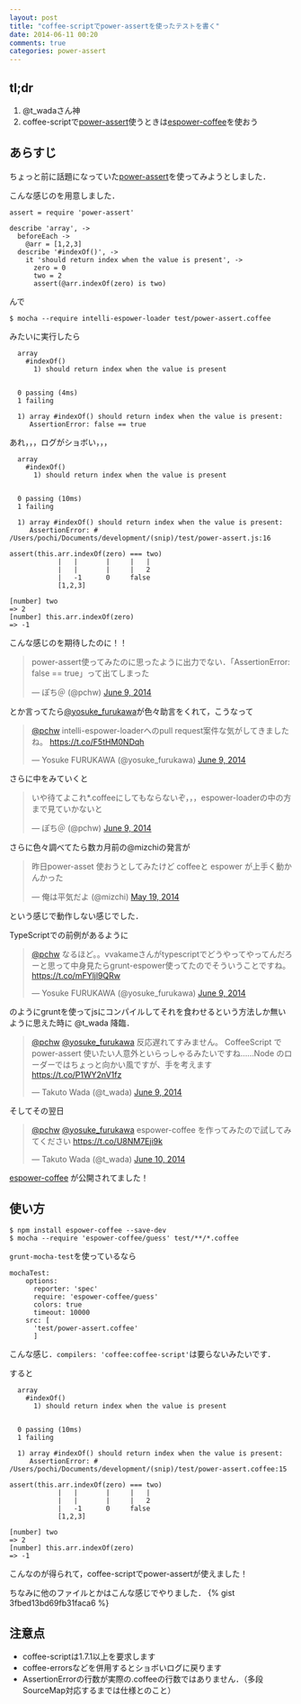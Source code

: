```yaml
---
layout: post
title: "coffee-scriptでpower-assertを使ったテストを書く"
date: 2014-06-11 00:20
comments: true
categories: power-assert
---
```


tl;dr
----
1. @t_wadaさん神
2. coffee-scriptで[power-assert](https://github.com/twada/power-assert)使うときは[espower-coffee](https://github.com/twada/espower-coffee)を使おう

あらすじ
----
ちょっと前に話題になっていた[power-assert](https://github.com/twada/power-assert)を使ってみようとしました．

こんな感じのを用意しました．

```
assert = require 'power-assert'

describe 'array', ->
  beforeEach ->
    @arr = [1,2,3]
  describe '#indexOf()', ->
    it 'should return index when the value is present', ->
      zero = 0
      two = 2
      assert(@arr.indexOf(zero) is two)
```
んで
```
$ mocha --require intelli-espower-loader test/power-assert.coffee
```
みたいに実行したら
```
  array
    #indexOf()
      1) should return index when the value is present


  0 passing (4ms)
  1 failing

  1) array #indexOf() should return index when the value is present:
     AssertionError: false == true
```
あれ，，，ログがショボい，，，
```
  array
    #indexOf()
      1) should return index when the value is present


  0 passing (10ms)
  1 failing

  1) array #indexOf() should return index when the value is present:
     AssertionError: # /Users/pochi/Documents/development/(snip)/test/power-assert.js:16

assert(this.arr.indexOf(zero) === two)
            |   |       |     |   |   
            |   |       |     |   2   
            |   -1      0     false   
            [1,2,3]                   

[number] two
=> 2
[number] this.arr.indexOf(zero)
=> -1

```
こんな感じのを期待したのに！！

<blockquote class="twitter-tweet" lang="en"><p>power-assert使ってみたのに思ったように出力でない．「AssertionError: false == true」って出てしまった</p>&mdash; ぽち＠ (@pchw) <a href="https://twitter.com/pchw/statuses/475911097069744130">June 9, 2014</a></blockquote>
<script async src="//platform.twitter.com/widgets.js" charset="utf-8"></script>

とか言ってたら[@yosuke_furukawa](https://twitter.com/yosuke_furukawa)が色々助言をくれて，こうなって

<blockquote class="twitter-tweet" data-conversation="none" lang="en"><p><a href="https://twitter.com/pchw">@pchw</a> intelli-espower-loaderへのpull request案件な気がしてきましたね。 <a href="https://t.co/F5tHM0NDqh">https://t.co/F5tHM0NDqh</a></p>&mdash; Yosuke FURUKAWA (@yosuke_furukawa) <a href="https://twitter.com/yosuke_furukawa/statuses/475914266860482560">June 9, 2014</a></blockquote>
<script async src="//platform.twitter.com/widgets.js" charset="utf-8"></script>

さらに中をみていくと

<blockquote class="twitter-tweet" lang="en"><p>いや待てよこれ*.coffeeにしてもならないぞ，，，espower-loaderの中の方まで見ていかないと</p>&mdash; ぽち＠ (@pchw) <a href="https://twitter.com/pchw/statuses/475914928562266112">June 9, 2014</a></blockquote>
<script async src="//platform.twitter.com/widgets.js" charset="utf-8"></script>

さらに色々調べてたら数カ月前の@mizchiの発言が

<blockquote class="twitter-tweet" lang="en"><p>昨日power-asset 使おうとしてみたけど coffeeと espower が上手く動かんかった</p>&mdash; 俺は平気だよ (@mizchi) <a href="https://twitter.com/mizchi/statuses/468274394368708608">May 19, 2014</a></blockquote>
<script async src="//platform.twitter.com/widgets.js" charset="utf-8"></script>

という感じで動作しない感じでした．

TypeScriptでの前例があるように

<blockquote class="twitter-tweet" data-conversation="none" lang="en"><p><a href="https://twitter.com/pchw">@pchw</a> なるほど。。vvakameさんがtypescriptでどうやってやってんだろーと思って中身見たらgrunt-espower使ってたのでそういうことですね。 <a href="https://t.co/mFYljl9QRw">https://t.co/mFYljl9QRw</a></p>&mdash; Yosuke FURUKAWA (@yosuke_furukawa) <a href="https://twitter.com/yosuke_furukawa/statuses/475915916807376896">June 9, 2014</a></blockquote>
<script async src="//platform.twitter.com/widgets.js" charset="utf-8"></script>

のようにgruntを使ってjsにコンパイルしてそれを食わせるという方法しか無いように思えた時に @t_wada 降臨．

<blockquote class="twitter-tweet" data-conversation="none" lang="en"><p><a href="https://twitter.com/pchw">@pchw</a> <a href="https://twitter.com/yosuke_furukawa">@yosuke_furukawa</a> 反応遅れてすみません。 CoffeeScript で power-assert 使いたい人意外といらっしゃるみたいですね……Node のローダーではちょっと向かい風ですが、手を考えます <a href="https://t.co/P1WY2nV1fz">https://t.co/P1WY2nV1fz</a></p>&mdash; Takuto Wada (@t_wada) <a href="https://twitter.com/t_wada/statuses/475935334874636288">June 9, 2014</a></blockquote>
<script async src="//platform.twitter.com/widgets.js" charset="utf-8"></script>

そしてその翌日

<blockquote class="twitter-tweet" data-conversation="none" lang="en"><p><a href="https://twitter.com/pchw">@pchw</a> <a href="https://twitter.com/yosuke_furukawa">@yosuke_furukawa</a> espower-coffee を作ってみたので試してみてください <a href="https://t.co/U8NM7Eji9k">https://t.co/U8NM7Eji9k</a></p>&mdash; Takuto Wada (@t_wada) <a href="https://twitter.com/t_wada/statuses/476235243221835776">June 10, 2014</a></blockquote>
<script async src="//platform.twitter.com/widgets.js" charset="utf-8"></script>

[espower-coffee](https://github.com/twada/espower-coffee) が公開されてました！

使い方
----
```
$ npm install espower-coffee --save-dev
$ mocha --require 'espower-coffee/guess' test/**/*.coffee
```

`grunt-mocha-test`を使っているなら
```
mochaTest:
    options:
      reporter: 'spec'
      require: 'espower-coffee/guess'
      colors: true
      timeout: 10000
    src: [
      'test/power-assert.coffee'
      ] 
```
こんな感じ．`compilers: 'coffee:coffee-script'`は要らないみたいです．

すると
```
  array
    #indexOf()
      1) should return index when the value is present
 
 
  0 passing (10ms)
  1 failing
 
  1) array #indexOf() should return index when the value is present:
     AssertionError: # /Users/pochi/Documents/development/(snip)/test/power-assert.coffee:15
 
assert(this.arr.indexOf(zero) === two)
            |   |       |     |   |   
            |   |       |     |   2   
            |   -1      0     false   
            [1,2,3]                   
 
[number] two
=> 2
[number] this.arr.indexOf(zero)
=> -1
```
こんなのが得られて，coffee-scriptでpower-assertが使えました！

ちなみに他のファイルとかはこんな感じでやりました．
{% gist 3fbed13bd69fb31faca6 %}

注意点
----
- coffee-scriptは1.7.1以上を要求します
- coffee-errorsなどを併用するとショボいログに戻ります
- AssertionErrorの行数が実際の.coffeeの行数ではありません．（多段SourceMap対応するまでは仕様とのこと）
